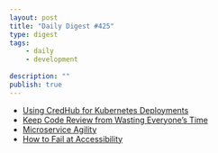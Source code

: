 ```yaml
---
layout: post
title: "Daily Digest #425"
type: digest
tags: 
    - daily
    - development
    
description: ""
publish: true
---
```


- [Using CredHub for Kubernetes Deployments](https://www.infoq.com/presentations/credhub-kubernetes-pcf/)
- [Keep Code Review from Wasting Everyone’s Time](https://codeclimate.com/blog/time-wasting-code-review/)
- [Microservice Agility](https://www.infoq.com/presentations/microservices-agility-communication/)
- [How to Fail at Accessibility](https://slack.engineering/how-to-fail-at-accessibility-99bdf3504f19)
